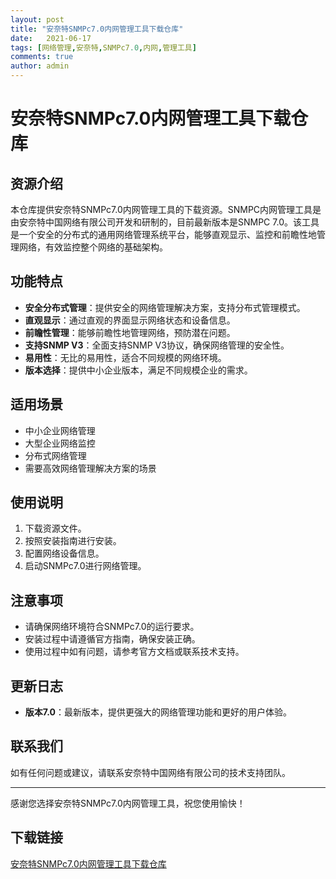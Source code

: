 ```yaml
---
layout: post
title: "安奈特SNMPc7.0内网管理工具下载仓库"
date:   2021-06-17
tags: [网络管理,安奈特,SNMPc7.0,内网,管理工具]
comments: true
author: admin
---
```

# 安奈特SNMPc7.0内网管理工具下载仓库

## 资源介绍

本仓库提供安奈特SNMPc7.0内网管理工具的下载资源。SNMPC内网管理工具是由安奈特中国网络有限公司开发和研制的，目前最新版本是SNMPC 7.0。该工具是一个安全的分布式的通用网络管理系统平台，能够直观显示、监控和前瞻性地管理网络，有效监控整个网络的基础架构。

## 功能特点

- **安全分布式管理**：提供安全的网络管理解决方案，支持分布式管理模式。
- **直观显示**：通过直观的界面显示网络状态和设备信息。
- **前瞻性管理**：能够前瞻性地管理网络，预防潜在问题。
- **支持SNMP V3**：全面支持SNMP V3协议，确保网络管理的安全性。
- **易用性**：无比的易用性，适合不同规模的网络环境。
- **版本选择**：提供中小企业版本，满足不同规模企业的需求。

## 适用场景

- 中小企业网络管理
- 大型企业网络监控
- 分布式网络管理
- 需要高效网络管理解决方案的场景

## 使用说明

1. 下载资源文件。
2. 按照安装指南进行安装。
3. 配置网络设备信息。
4. 启动SNMPc7.0进行网络管理。

## 注意事项

- 请确保网络环境符合SNMPc7.0的运行要求。
- 安装过程中请遵循官方指南，确保安装正确。
- 使用过程中如有问题，请参考官方文档或联系技术支持。

## 更新日志

- **版本7.0**：最新版本，提供更强大的网络管理功能和更好的用户体验。

## 联系我们

如有任何问题或建议，请联系安奈特中国网络有限公司的技术支持团队。

---

感谢您选择安奈特SNMPc7.0内网管理工具，祝您使用愉快！

## 下载链接

[安奈特SNMPc7.0内网管理工具下载仓库](https://pan.quark.cn/s/406762fd0a50)